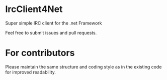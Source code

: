 # IrcClient4Net
Super simple IRC client for the .net Framework

Feel free to submit issues and pull requests.

# For contributors
Please maintain the same structure and coding style as in the existing code for improved readability.
